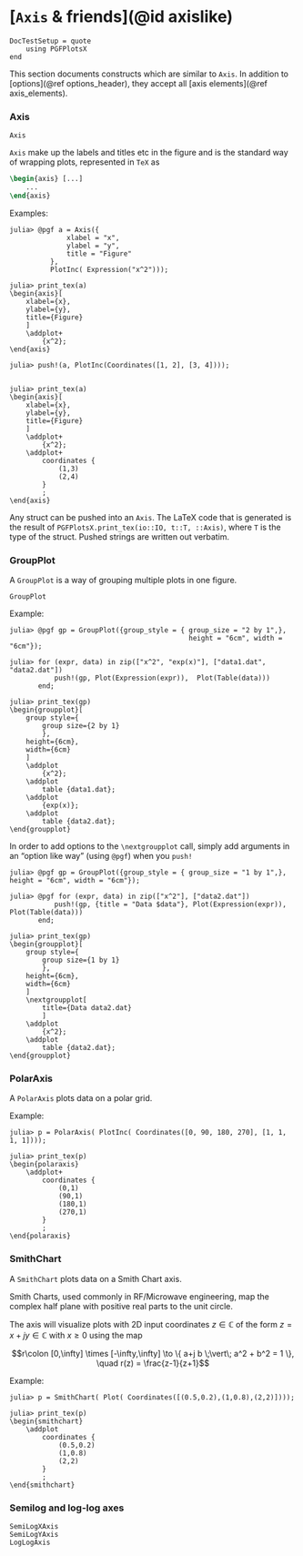 # [`Axis` & friends](@id axislike)

```@meta
DocTestSetup = quote
    using PGFPlotsX
end
```

This section documents constructs which are similar to `Axis`. In addition to [options](@ref options_header), they accept all [axis elements](@ref axis_elements).

### Axis

```@docs
Axis
```

`Axis` make up the labels and titles etc in the figure and is the standard way of wrapping plots, represented in `TeX` as

```tex
\begin{axis} [...]
    ...
\end{axis}
```

Examples:

```jldoctest
julia> @pgf a = Axis({
              xlabel = "x",
              ylabel = "y",
              title = "Figure"
          },
          PlotInc( Expression("x^2")));

julia> print_tex(a)
\begin{axis}[
    xlabel={x},
    ylabel={y},
    title={Figure}
    ]
    \addplot+
        {x^2};
\end{axis}

julia> push!(a, PlotInc(Coordinates([1, 2], [3, 4])));


julia> print_tex(a)
\begin{axis}[
    xlabel={x},
    ylabel={y},
    title={Figure}
    ]
    \addplot+
        {x^2};
    \addplot+
        coordinates {
            (1,3)
            (2,4)
        }
        ;
\end{axis}
```

Any struct can be pushed into an `Axis`. The LaTeX code that is generated is the result of `PGFPlotsX.print_tex(io::IO, t::T, ::Axis)`, where `T` is the type of the struct.
Pushed strings are written out verbatim.

### GroupPlot

A `GroupPlot` is a way of grouping multiple plots in one figure.

```@docs
GroupPlot
```

Example:

```jldoctest
julia> @pgf gp = GroupPlot({group_style = { group_size = "2 by 1",},
                                            height = "6cm", width = "6cm"});

julia> for (expr, data) in zip(["x^2", "exp(x)"], ["data1.dat", "data2.dat"])
           push!(gp, Plot(Expression(expr)),  Plot(Table(data)))
       end;

julia> print_tex(gp)
\begin{groupplot}[
    group style={
        group size={2 by 1}
        },
    height={6cm},
    width={6cm}
    ]
    \addplot
        {x^2};
    \addplot
        table {data1.dat};
    \addplot
        {exp(x)};
    \addplot
        table {data2.dat};
\end{groupplot}
```

In order to add options to the `\nextgroupplot` call, simply add arguments in
an “option like way” (using `@pgf`) when you `push!`

```jldoctest
julia> @pgf gp = GroupPlot({group_style = { group_size = "1 by 1",}, height = "6cm", width = "6cm"});

julia> @pgf for (expr, data) in zip(["x^2"], ["data2.dat"])
           push!(gp, {title = "Data $data"}, Plot(Expression(expr)),  Plot(Table(data)))
       end;

julia> print_tex(gp)
\begin{groupplot}[
    group style={
        group size={1 by 1}
        },
    height={6cm},
    width={6cm}
    ]
    \nextgroupplot[
        title={Data data2.dat}
        ]
    \addplot
        {x^2};
    \addplot
        table {data2.dat};
\end{groupplot}
```

### PolarAxis

A `PolarAxis` plots data on a polar grid.

Example:

```jldoctest
julia> p = PolarAxis( PlotInc( Coordinates([0, 90, 180, 270], [1, 1, 1, 1])));

julia> print_tex(p)
\begin{polaraxis}
    \addplot+
        coordinates {
            (0,1)
            (90,1)
            (180,1)
            (270,1)
        }
        ;
\end{polaraxis}
```

### SmithChart

A `SmithChart` plots data on a Smith Chart axis.

Smith Charts, used commonly in RF/Microwave engineering, map the complex half
plane with positive real parts to the unit circle.

The axis will visualize plots with 2D input coordinates $z \in \mathbb{C}$ of the
form $z = x + jy \in \mathbb{C}$ with $x \ge 0$ using the map
```math
r\colon [0,\infty] \times [-\infty,\infty] \to
    \{ a+j b \;\vert\;  a^2 + b^2 = 1 \},
    \quad r(z) = \frac{z-1}{z+1}
```

Example:

```jldoctest
julia> p = SmithChart( Plot( Coordinates([(0.5,0.2),(1,0.8),(2,2)])));

julia> print_tex(p)
\begin{smithchart}
    \addplot
        coordinates {
            (0.5,0.2)
            (1,0.8)
            (2,2)
        }
        ;
\end{smithchart}
```

### Semilog and log-log axes

```@docs
SemiLogXAxis
SemiLogYAxis
LogLogAxis
```
